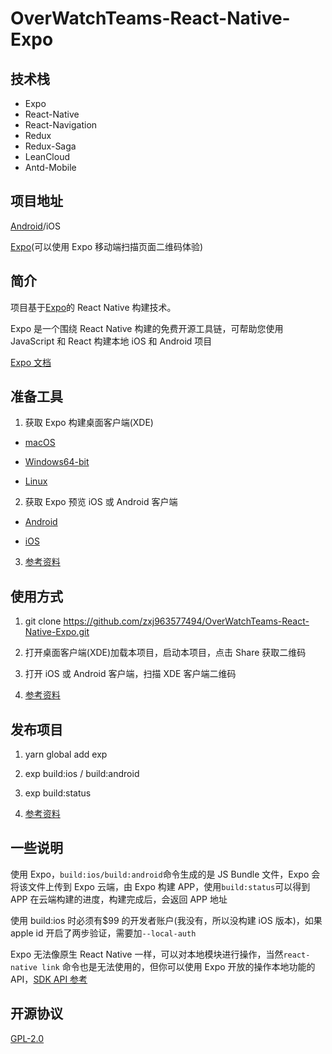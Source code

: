 # OverWatchTeams-React-Native-Expo

## 技术栈

* Expo
* React-Native
* React-Navigation
* Redux
* Redux-Saga
* LeanCloud
* Antd-Mobile

## 项目地址

[Android]('')/iOS

[Expo](https://exp.host/@linq/OverWatchTeams)(可以使用 Expo 移动端扫描页面二维码体验)

## 简介

项目基于[Expo](https://expo.io/)的 React Native 构建技术。

Expo 是一个围绕 React Native 构建的免费开源工具链，可帮助您使用 JavaScript 和 React 构建本地 iOS 和 Android 项目

[Expo 文档](https://docs.expo.io/versions/latest/index.html)

## 准备工具

1. 获取 Expo 构建桌面客户端(XDE)

* [macOS](https://xde-updates.exponentjs.com/download/mac)

* [Windows64-bit](https://xde-updates.exponentjs.com/download/win32)

* [Linux](https://xde-updates.exponentjs.com/download/linux-x86_64)

2. 获取 Expo 预览 iOS 或 Android 客户端

* [Android](https://play.google.com/store/apps/details?id=host.exp.exponent)

* [iOS](https://itunes.com/apps/exponent)

3. [参考资料](https://docs.expo.io/versions/latest/introduction/installation.html)

## 使用方式

1. git clone https://github.com/zxj963577494/OverWatchTeams-React-Native-Expo.git

2. 打开桌面客户端(XDE)加载本项目，启动本项目，点击 Share 获取二维码

3. 打开 iOS 或 Android 客户端，扫描 XDE 客户端二维码

4. [参考资料](https://docs.expo.io/versions/latest/introduction/xde-tour.html)

## 发布项目

1. yarn global add exp

2. exp build:ios / build:android

3. exp build:status

4. [参考资料](https://docs.expo.io/versions/latest/guides/exp-cli.html)

## 一些说明

使用 Expo，`build:ios/build:android`命令生成的是 JS Bundle 文件，Expo 会将该文件上传到 Expo 云端，由 Expo 构建 APP，使用`build:status`可以得到 APP 在云端构建的进度，构建完成后，会返回 APP 地址

使用 build:ios 时必须有$99 的开发者账户(我没有，所以没构建 iOS 版本)，如果 apple id 开启了两步验证，需要加`--local-auth`

Expo 无法像原生 React Native 一样，可以对本地模块进行操作，当然`react-native link` 命令也是无法使用的，但你可以使用 Expo 开放的操作本地功能的 API，[SDK API 参考](https://docs.expo.io/versions/latest/sdk/index.html)

## 开源协议

[GPL-2.0](./LICENSE)
